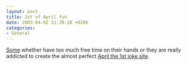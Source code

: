 ```yaml
---
layout: post
title: 1st of April fun
date: 2003-04-02 21:39:28 +0200
categories:
- General
---
```

<p><a href="http://www.goateestyle.com/log/index.phtml">Some</a> whether have too much free time on their hands or they are really addicted to create the almost perfect <a href="http://www.americangoat.com@64.91.233.73/index-ag.html">April the 1st joke site</a>.</p>
